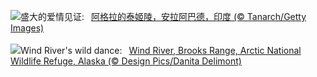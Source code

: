 ![](https://www.bing.com/th?id=OHR.TajMahalReflection_ZH-CN7498774173_UHD.jpg&w=1000)盛大的爱情见证:&nbsp;&ensp;[阿格拉的泰姬陵，安拉阿巴德，印度 (© Tanarch/Getty Images)](https://www.bing.com/th?id=OHR.TajMahalReflection_ZH-CN7498774173_UHD.jpg)
<br><br/>
![](https://www.bing.com/th?id=OHR.WindRiverAlaska_EN-US4993335597_UHD.jpg&w=1000)Wind River's wild dance:&nbsp;&ensp;[Wind River, Brooks Range, Arctic National Wildlife Refuge, Alaska (© Design Pics/Danita Delimont)](https://www.bing.com/th?id=OHR.WindRiverAlaska_EN-US4993335597_UHD.jpg)
<br><br/>
